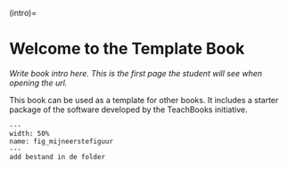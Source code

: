 (intro)=
# Welcome to the Template Book

_Write book intro here. This is the first page the student will see when opening the url._

This book can be used as a template for other books. It includes a starter package of the software developed by the TeachBooks initiative.

```{figure} figures/TestafbeeldingSchiphol.png
---
width: 50%
name: fig_mijneerstefiguur
---
add bestand in de folder
```
